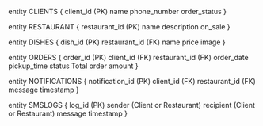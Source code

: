  entity CLIENTS {
    client_id (PK)
    name
    phone_number
    order_status
  }

  entity RESTAURANT {
    restaurant_id (PK)
    name
    description
    on_sale
  }

  entity DISHES {
    dish_id (PK)
    restaurant_id (FK)
    name
    price
    image
  }

  entity ORDERS {
    order_id (PK)
    client_id (FK)
    restaurant_id (FK)
    order_date
    pickup_time
    status
    Total order amount
  }

  entity NOTIFICATIONS {
    notification_id (PK)
    client_id (FK)
    restaurant_id (FK)
    message
    timestamp
  }

  entity SMSLOGS {
    log_id (PK)
    sender (Client or Restaurant)
    recipient (Client or Restaurant)
    message
    timestamp
  }